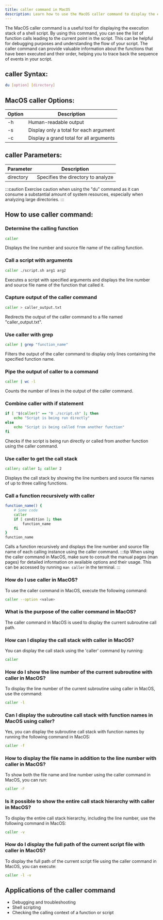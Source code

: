 ```yaml
---
title: caller command in MacOS
description: Learn how to use the MacOS caller command to display the execution stack of a shell script. Find out about its options and usage.
---
```


The MacOS caller command is a useful tool for displaying the execution stack of a shell script. By using this command, you can see the list of function calls leading to the current point in the script. This can be helpful for debugging purposes and understanding the flow of your script. The caller command can provide valuable information about the functions that have been executed and their order, helping you to trace back the sequence of events in your script.
## caller Syntax:
```bash
du [option] [directory]
```
## MacOS caller Options:
| Option | Description              |
|--------|--------------------------|
| -h     | Human-readable output    |
| -s     | Display only a total for each argument            |
| -c     | Display a grand total for all arguments                 |

## caller Parameters:
| Parameter | Description           |
|-----------|-----------------------|
| directory | Specifies the directory to analyze             |

:::caution
Exercise caution when using the "du" command as it can consume a substantial amount of system resources, especially when analyzing large directories.
:::
## How to use caller command:
### Determine the calling function
```bash
caller
```
Displays the line number and source file name of the calling function.

### Call a script with arguments
```bash
caller ./script.sh arg1 arg2
```
Executes a script with specified arguments and displays the line number and source file name of the function that called it.

### Capture output of the caller command
```bash
caller > caller_output.txt
```
Redirects the output of the caller command to a file named "caller_output.txt".

### Use caller with grep
```bash
caller | grep "function_name"
```
Filters the output of the caller command to display only lines containing the specified function name.

### Pipe the output of caller to a command
```bash
caller | wc -l
```
Counts the number of lines in the output of the caller command.

### Combine caller with if statement
```bash
if [ "$(caller)" == "0 ./script.sh" ]; then
    echo "Script is being run directly"
else
    echo "Script is being called from another function"
fi
```
Checks if the script is being run directly or called from another function using the caller command.

### Use caller to get the call stack
```bash
caller; caller 1; caller 2
```
Displays the call stack by showing the line numbers and source file names of up to three calling functions.

### Call a function recursively with caller
```bash
function_name() {
    # Some code
    caller
    if [ condition ]; then
        function_name
    fi
}
function_name
```
Calls a function recursively and displays the line number and source file name of each calling instance using the caller command.
:::tip
When using the caller command in MacOS, make sure to consult the manual pages (man pages) for detailed information on available options and their usage. This can be accessed by running `man caller` in the terminal.
:::

### How do I use caller in MacOS?
To use the caller command in MacOS, execute the following command:
```bash
caller --option <value>
```

### What is the purpose of the caller command in MacOS?
The caller command in MacOS is used to display the current subroutine call path.

### How can I display the call stack with caller in MacOS?
You can display the call stack using the 'caller' command by running:
```bash
caller
```

### How do I show the line number of the current subroutine with caller in MacOS?
To display the line number of the current subroutine using caller in MacOS, use the command:
```bash
caller -l
```

### Can I display the subroutine call stack with function names in MacOS using caller?
Yes, you can display the subroutine call stack with function names by running the following command in MacOS:
```bash
caller -f
```

### How to display the file name in addition to the line number with caller in MacOS?
To show both the file name and line number using the caller command in MacOS, you can run:
```bash
caller -F
```

### Is it possible to show the entire call stack hierarchy with caller in MacOS?
To display the entire call stack hierarchy, including the line number, use the following command in MacOS:
```bash
caller -v
```

### How do I display the full path of the current script file with caller in MacOS?
To display the full path of the current script file using the caller command in MacOS, you can execute:
```bash
caller -l -v
```

## Applications of the caller command

- Debugging and troubleshooting
- Shell scripting
- Checking the calling context of a function or script